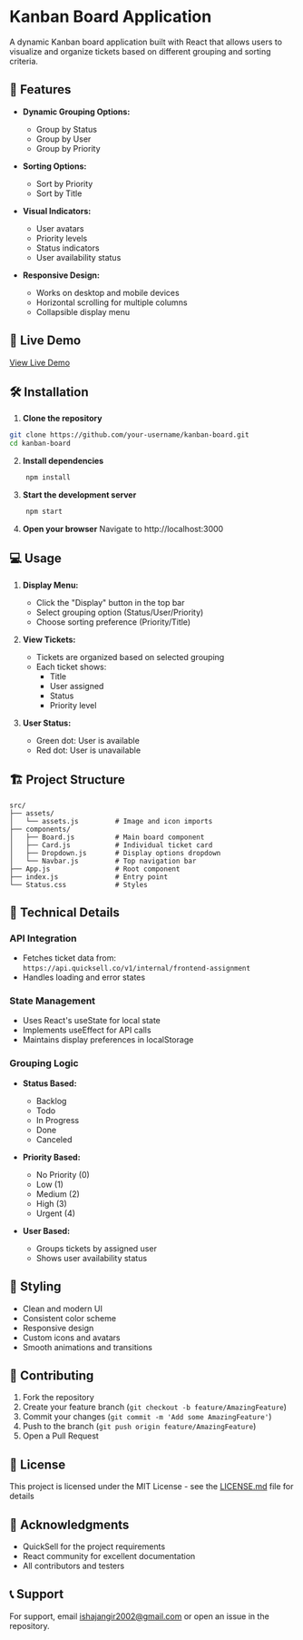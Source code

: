 # Kanban Board Application

A dynamic Kanban board application built with React that allows users to visualize and organize tickets based on different grouping and sorting criteria.

## 🌟 Features

- **Dynamic Grouping Options:**

  - Group by Status
  - Group by User
  - Group by Priority

- **Sorting Options:**

  - Sort by Priority
  - Sort by Title

- **Visual Indicators:**

  - User avatars
  - Priority levels
  - Status indicators
  - User availability status

- **Responsive Design:**
  - Works on desktop and mobile devices
  - Horizontal scrolling for multiple columns
  - Collapsible display menu

## 🚀 Live Demo

[View Live Demo]()

## 🛠️ Installation

1. **Clone the repository**

```bash
git clone https://github.com/your-username/kanban-board.git
cd kanban-board
```

2. **Install dependencies**

```bash
    npm install
```

3. **Start the development server**

```bash
    npm start
```

4. **Open your browser**
   Navigate to http://localhost:3000

## 💻 Usage

1. **Display Menu:**

   - Click the "Display" button in the top bar
   - Select grouping option (Status/User/Priority)
   - Choose sorting preference (Priority/Title)

2. **View Tickets:**

   - Tickets are organized based on selected grouping
   - Each ticket shows:
     - Title
     - User assigned
     - Status
     - Priority level

3. **User Status:**
   - Green dot: User is available
   - Red dot: User is unavailable

## 🏗️ Project Structure

```
src/
├── assets/
│   └── assets.js         # Image and icon imports
├── components/
│   ├── Board.js          # Main board component
│   ├── Card.js           # Individual ticket card
│   ├── Dropdown.js       # Display options dropdown
│   └── Navbar.js         # Top navigation bar
├── App.js                # Root component
├── index.js              # Entry point
└── Status.css            # Styles
```

## 🔧 Technical Details

### API Integration

- Fetches ticket data from: `https://api.quicksell.co/v1/internal/frontend-assignment`
- Handles loading and error states

### State Management

- Uses React's useState for local state
- Implements useEffect for API calls
- Maintains display preferences in localStorage

### Grouping Logic

- **Status Based:**

  - Backlog
  - Todo
  - In Progress
  - Done
  - Canceled

- **Priority Based:**

  - No Priority (0)
  - Low (1)
  - Medium (2)
  - High (3)
  - Urgent (4)

- **User Based:**
  - Groups tickets by assigned user
  - Shows user availability status

## 🎨 Styling

- Clean and modern UI
- Consistent color scheme
- Responsive design
- Custom icons and avatars
- Smooth animations and transitions

## 🤝 Contributing

1. Fork the repository
2. Create your feature branch (`git checkout -b feature/AmazingFeature`)
3. Commit your changes (`git commit -m 'Add some AmazingFeature'`)
4. Push to the branch (`git push origin feature/AmazingFeature`)
5. Open a Pull Request

## 📝 License

This project is licensed under the MIT License - see the [LICENSE.md](LICENSE) file for details

## 👏 Acknowledgments

- QuickSell for the project requirements
- React community for excellent documentation
- All contributors and testers

## 📞 Support

For support, email ishajangir2002@gmail.com or open an issue in the repository.
